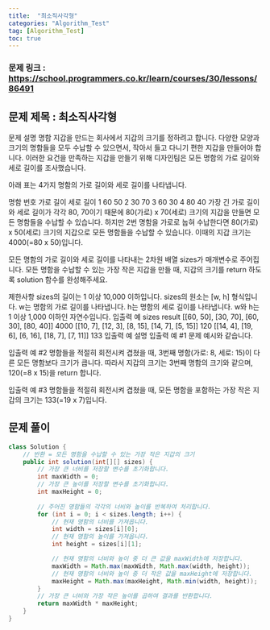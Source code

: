 ```yaml
---
title:  "최소직사각형"
categories: "Algorithm_Test"
tag: [Algorithm_Test]
toc: true
---
```


### 문제 링크 : https://school.programmers.co.kr/learn/courses/30/lessons/86491

## 문제 제목 : 최소직사각형

문제 설명
명함 지갑을 만드는 회사에서 지갑의 크기를 정하려고 합니다. 다양한 모양과 크기의 명함들을 모두 수납할 수 있으면서, 작아서 들고 다니기 편한 지갑을 만들어야 합니다. 이러한 요건을 만족하는 지갑을 만들기 위해 디자인팀은 모든 명함의 가로 길이와 세로 길이를 조사했습니다.

아래 표는 4가지 명함의 가로 길이와 세로 길이를 나타냅니다.

명함 번호	가로 길이	세로 길이
1	60	50
2	30	70
3	60	30
4	80	40
가장 긴 가로 길이와 세로 길이가 각각 80, 70이기 때문에 80(가로) x 70(세로) 크기의 지갑을 만들면 모든 명함들을 수납할 수 있습니다. 하지만 2번 명함을 가로로 눕혀 수납한다면 80(가로) x 50(세로) 크기의 지갑으로 모든 명함들을 수납할 수 있습니다. 이때의 지갑 크기는 4000(=80 x 50)입니다.

모든 명함의 가로 길이와 세로 길이를 나타내는 2차원 배열 sizes가 매개변수로 주어집니다. 모든 명함을 수납할 수 있는 가장 작은 지갑을 만들 때, 지갑의 크기를 return 하도록 solution 함수를 완성해주세요.

제한사항
sizes의 길이는 1 이상 10,000 이하입니다.
sizes의 원소는 [w, h] 형식입니다.
w는 명함의 가로 길이를 나타냅니다.
h는 명함의 세로 길이를 나타냅니다.
w와 h는 1 이상 1,000 이하인 자연수입니다.
입출력 예
sizes	result
[[60, 50], [30, 70], [60, 30], [80, 40]]	4000
[[10, 7], [12, 3], [8, 15], [14, 7], [5, 15]]	120
[[14, 4], [19, 6], [6, 16], [18, 7], [7, 11]]	133
입출력 예 설명
입출력 예 #1
문제 예시와 같습니다.

입출력 예 #2
명함들을 적절히 회전시켜 겹쳤을 때, 3번째 명함(가로: 8, 세로: 15)이 다른 모든 명함보다 크기가 큽니다. 따라서 지갑의 크기는 3번째 명함의 크기와 같으며, 120(=8 x 15)을 return 합니다.

입출력 예 #3
명함들을 적절히 회전시켜 겹쳤을 때, 모든 명함을 포함하는 가장 작은 지갑의 크기는 133(=19 x 7)입니다.

## 문제 풀이
```java
class Solution {
    // 반환 = 모든 명함을 수납할 수 있는 가장 작은 지갑의 크기
    public int solution(int[][] sizes) {
        // 가장 큰 너비를 저장할 변수를 초기화합니다.
        int maxWidth = 0;
        // 가장 큰 높이를 저장할 변수를 초기화합니다.
        int maxHeight = 0;
        
        // 주어진 명함들의 각각의 너비와 높이를 반복하여 처리합니다.
        for (int i = 0; i < sizes.length; i++) {
            // 현재 명함의 너비를 가져옵니다.
            int width = sizes[i][0];
            // 현재 명함의 높이를 가져옵니다.
            int height = sizes[i][1];

            // 현재 명함의 너비와 높이 중 더 큰 값을 maxWidth에 저장합니다.
            maxWidth = Math.max(maxWidth, Math.max(width, height));
            // 현재 명함의 너비와 높이 중 더 작은 값을 maxHeight에 저장합니다.
            maxHeight = Math.max(maxHeight, Math.min(width, height));
        }
        // 가장 큰 너비와 가장 작은 높이를 곱하여 결과를 반환합니다.
        return maxWidth * maxHeight;
    }
}
```